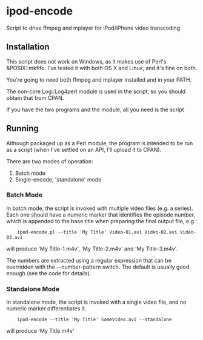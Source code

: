 ipod-encode
===========

Script to drive ffmpeg and mplayer for iPod/iPhone video transcoding

Installation
------------

This script does not work on Windows, as it makes use of Perl's &POSIX::mkfifo. I've tested
it with both OS X and Linux, and it's fine on both.

You're going to need both ffmpeg and mplayer installed and in your PATH.

The non-core Log::Log4perl module is used in the script, so you should obtain that from CPAN.

If you have the two programs and the module, all you need is the script

Running
-------

Although packaged up as a Perl module, the program is intended to be run as a script (when
I've settled on an API, I'll upload it to CPAN).

There are two modes of operation:

1. Batch mode
2. Single-encode, 'standalone' mode

### Batch Mode

In batch mode, the script is invoked with multiple video files (e.g. a series).  Each one
should have a numeric marker that identifies the episode number, which is appended to the
base title when preparing the final output file, e.g.:

        ipod-encode.pl --title 'My Title' Video-01.avi Video-02.avi Video-03.avi

will produce 'My Title-1.m4v', 'My Title-2.m4v' and 'My Title-3.m4v'.

The numbers are extracted using a regular expression that can be overridden with the
--number-pattern switch.  The default is usually good enough (see the code for details).

### Standalone Mode

In standalone mode, the script is invoked with a single video file, and no numeric marker
differentiates it.

        ipod-encode --title 'My Title' SomeVideo.avi --standalone

will produce 'My Title.m4v'


